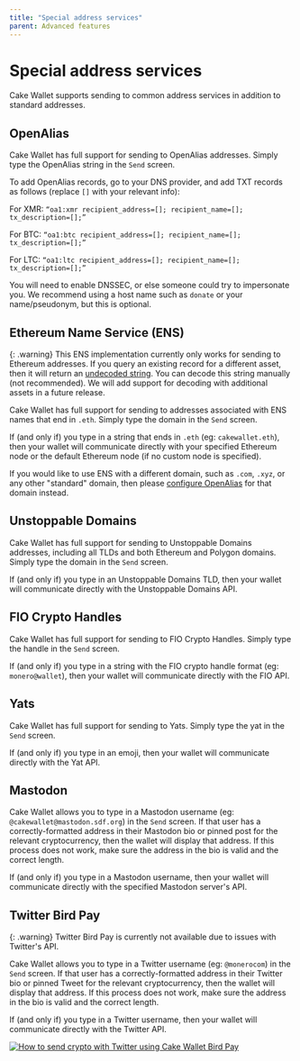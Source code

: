 ```yaml
---
title: "Special address services"
parent: Advanced features
---
```


# Special address services

Cake Wallet supports sending to common address services in addition to standard addresses.

## OpenAlias

Cake Wallet has full support for sending to OpenAlias addresses. Simply type the OpenAlias string in the  `Send` screen.

To add OpenAlias records, go to your DNS provider, and add TXT records as follows (replace `[]` with your relevant info):

For XMR: `“oa1:xmr recipient_address=[]; recipient_name=[]; tx_description=[];”`

For BTC: `“oa1:btc recipient_address=[]; recipient_name=[]; tx_description=[];”`

For LTC: `“oa1:ltc recipient_address=[]; recipient_name=[]; tx_description=[];”`

You will need to enable DNSSEC, or else someone could try to impersonate you. We recommend using a host name such as `donate` or your name/pseudonym, but this is optional.

## Ethereum Name Service (ENS)

{: .warning}
This ENS implementation currently only works for sending to Ethereum addresses. If you query an existing record for a different asset, then it will return an [undecoded string](https://github.com/ensdomains/address-encoder). You can decode this string manually (not recommended). We will add support for decoding with additional assets in a future release.

Cake Wallet has full support for sending to addresses associated with ENS names that end in `.eth`. Simply type the domain in the `Send` screen.

If (and only if) you type in a string that ends in `.eth` (eg: `cakewallet.eth`), then your wallet will communicate directly with your specified Ethereum node or the default Ethereum node (if no custom node is specified).

If you would like to use ENS with a different domain, such as `.com`, `.xyz`, or any other "standard" domain, then please [configure OpenAlias](/docs/advanced-features/special-address-services/#openalias) for that domain instead.

## Unstoppable Domains

Cake Wallet has full support for sending to Unstoppable Domains addresses, including all TLDs and both Ethereum and Polygon domains. Simply type the domain in the `Send` screen.

If (and only if) you type in an Unstoppable Domains TLD, then your wallet will communicate directly with the Unstoppable Domains API.

## FIO Crypto Handles

Cake Wallet has full support for sending to FIO Crypto Handles. Simply type the handle in the `Send` screen.

If (and only if) you type in a string with the FIO crypto handle format (eg: `monero@wallet`), then your wallet will communicate directly with the FIO API.

## Yats

Cake Wallet has full support for sending to Yats. Simply type the yat in the `Send` screen.

If (and only if) you type in an emoji, then your wallet will communicate directly with the Yat API.

## Mastodon

Cake Wallet allows you to type in a Mastodon username (eg: `@cakewallet@mastodon.sdf.org`) in the `Send` screen. If that user has a correctly-formatted address in their Mastodon bio or pinned post for the relevant cryptocurrency, then the wallet will display that address. If this process does not work, make sure the address in the bio is valid and the correct length.

If (and only if) you type in a Mastodon username, then your wallet will communicate directly with the specified Mastodon server's API.

## Twitter Bird Pay

{: .warning}
Twitter Bird Pay is currently not available due to issues with Twitter's API.

Cake Wallet allows you to type in a Twitter username (eg: `@monerocom`) in the `Send` screen. If that user has a correctly-formatted address in their Twitter bio or pinned Tweet for the relevant cryptocurrency, then the wallet will display that address. If this process does not work, make sure the address in the bio is valid and the correct length.

If (and only if) you type in a Twitter username, then your wallet will communicate directly with the Twitter API.

[![How to send crypto with Twitter using Cake Wallet Bird Pay](https://img.youtube.com/vi/dmj4HF8Q85Q/maxresdefault.jpg)](https://www.youtube.com/watch?v=dmj4HF8Q85Q)
